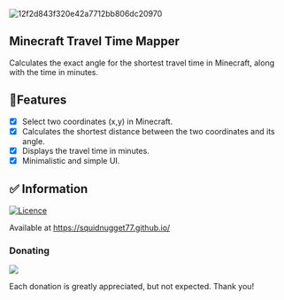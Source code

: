 ![12f2d843f320e42a7712bb806dc20970](https://github.com/Squidnugget77/squidnugget77.github.io/assets/101853174/59f8bf68-de86-4006-8927-49841a990930)
## Minecraft Travel Time Mapper

Calculates the exact angle for the shortest travel time in Minecraft, along with the time in minutes.

## 📝Features
- [x] Select two coordinates (x,y) in Minecraft.
- [x] Calculates the shortest distance between the two coordinates and its angle.
- [x] Displays the travel time in minutes.
- [x] Minimalistic and simple UI.

## ✅ Information
[![Licence](https://img.shields.io/github/license/Squidnugget77/squidnugget77.github.io?style=for-the-badge&color=1696A3)](./LICENSE)

Available at https://squidnugget77.github.io/

### Donating
<a href="https://www.buymeacoffee.com/hWngk6y"><img src="https://img.buymeacoffee.com/button-api/?text=Buy me a coffee&emoji=&slug=xeroKun&button_colour=1696A3&font_colour=FFFFFF&font_family=Lato&outline_colour=000000&coffee_colour=ffffff" /></a>

Each donation is greatly appreciated, but not expected. Thank you!
